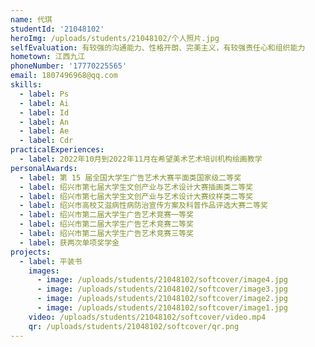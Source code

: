 ```yaml
---
name: 代琪
studentId: '21048102'
heroImg: /uploads/students/21048102/个人照片.jpg
selfEvaluation: 有较强的沟通能力、性格开朗、完美主义，有较强责任心和组织能力
hometown: 江西九江
phoneNumber: '17770225565'
email: 1807496968@qq.com
skills:
  - label: Ps
  - label: Ai
  - label: Id
  - label: An
  - label: Ae
  - label: Cdr
practicalExperiences:
  - label: 2022年10月到2022年11月在希望美术艺术培训机构绘画教学
personalAwards:
  - label: 第 15 届全国大学生广告艺术大赛平面类国家级二等奖
  - label: 绍兴市第七届大学生文创产业与艺术设计大赛插画类二等奖
  - label: 绍兴市第七届大学生文创产业与艺术设计大赛纹样类二等奖
  - label: 绍兴市高校艾滋病性病防治宣传方案及科普作品评选大赛二等奖
  - label: 绍兴市第二届大学生广告艺术竞赛一等奖
  - label: 绍兴市第二届大学生广告艺术竞赛二等奖
  - label: 绍兴市第二届大学生广告艺术竞赛三等奖
  - label: 获两次单项奖学金
projects:
  - label: 平装书
    images:
      - image: /uploads/students/21048102/softcover/image4.jpg
      - image: /uploads/students/21048102/softcover/image3.jpg
      - image: /uploads/students/21048102/softcover/image2.jpg
      - image: /uploads/students/21048102/softcover/image1.jpg
    video: /uploads/students/21048102/softcover/video.mp4
    qr: /uploads/students/21048102/softcover/qr.png
---
```


